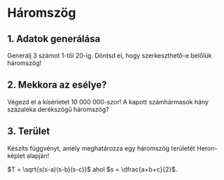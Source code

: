 # Háromszög

## 1. Adatok generálása
Generálj 3 számot 1-től 20-ig. Döntsd el, hogy szerkeszthető-e belőlük háromszög!

## 2. Mekkora az esélye?
Végezd el a kísérletet 10 000 000-szor! A kapott számhármasok hány százaléka derékszögű háromszög?

<!-- 0,0045 -->

## 3. Terület

Készíts függvényt, amely meghatározza egy háromszög területét Heron-képlet alapján!

$T = \sqrt{s(s-a)(s-b)(s-c)}$ ahol $s = \dfrac{a+b+c}{2}$.
